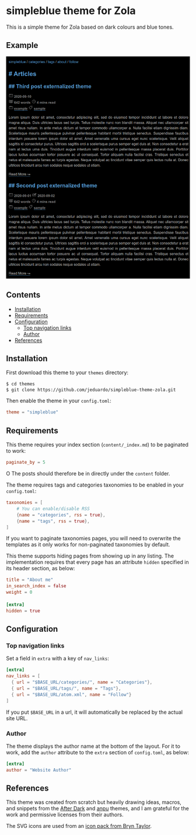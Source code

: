 # simpleblue theme for Zola

This is a simple theme for Zola based on dark colours and blue tones.

## Example

![screenshot](screenshot.png)

## Contents

- [Installation](#installation)
- [Requirements](#requirements)
- [Configuration](#configuration)
  - [Top navigation links](#top-navigation-links)
  - [Author](#author)
- [References](#references)

## Installation

First download this theme to your `themes` directory:

```ShellSession
$ cd themes
$ git clone https://github.com/jeduardo/simpleblue-theme-zola.git
```

Then enable the theme in your `config.toml`:

```toml
theme = "simpleblue"
```

## Requirements

This theme requires your index section (`content/_index.md`) to be paginated to work:

```toml
paginate_by = 5
```
O
The posts should therefore be in directly under the `content` folder.

The theme requires tags and categories taxonomies to be enabled in your `config.toml`:

```toml
taxonomies = [
    # You can enable/disable RSS
    {name = "categories", rss = true},
    {name = "tags", rss = true},
]
```

If you want to paginate taxonomies pages, you will need to overwrite the templates as it only works for non-paginated taxonomies by default.

This theme supports hiding pages from showing up in any listing. The implementation requires that every page has an attribute `hidden` specified in its header section, as below:

```toml
title = "About me"
in_search_index = false
weight = 0

[extra]
hidden = true
```

## Configuration

### Top navigation links

Set a field in `extra` with a key of `nav_links`:

```toml
[extra]
nav_links = [
  { url = "$BASE_URL/categories/", name = "Categories"},
  { url = "$BASE_URL/tags/", name = "Tags"},
  { url = "$BASE_URL/atom.xml", name = "Follow"}
]
```

If you put `$BASE_URL` in a url, it will automatically be replaced by the actual site URL.

### Author

The theme displays the author name at the bottom of the layout. For it to work, add the `author` attribute to the `extra` section of `config.toml`, as below:

```toml
[extra]
author = "Website Author"
```

## References

This theme was created from scratch but heavily drawing ideas, macros, and snippets from the [After Dark](https://github.com/getzola/after-dark) and [anpu](https://github.com/zbrox/anpu-zola-theme) themes, and I am grateful for the work and permissive licenses from their authors.

The SVG icons are used from an [icon pack from Bryn Taylor](https://dribbble.com/shots/1934932-77-Essential-Icons-Free-Download).
